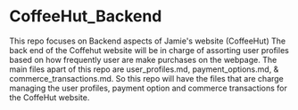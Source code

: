 # CoffeeHut_Backend
This repo focuses on Backend aspects of Jamie's website (CoffeeHut)
The back end of the Coffehut website will be in charge of assorting user profiles based on how frequently user are make purchases on the webpage. 
The main files apart of this repo are user_profiles.md, payment_options.md, & commerce_transactions.md. 
So this repo will have the files that are charge managing the user profiles, payment option and commerce transactions for the CoffeHut website. 
